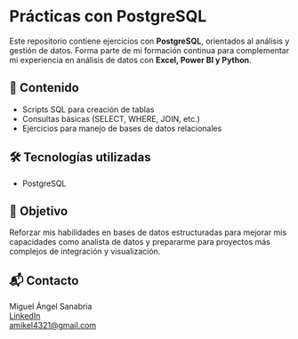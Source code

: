 # Prácticas con PostgreSQL

Este repositorio contiene ejercicios  con **PostgreSQL**, orientados al análisis y gestión de datos. Forma parte de mi formación continua para complementar mi experiencia en análisis de datos con **Excel, Power BI y Python**.

## 📁 Contenido

- Scripts SQL para creación de tablas
- Consultas básicas (SELECT, WHERE, JOIN, etc.)
- Ejercicios para manejo de bases de datos relacionales

## 🛠 Tecnologías utilizadas

- PostgreSQL

## 🚀 Objetivo

Reforzar mis habilidades en bases de datos estructuradas para mejorar mis capacidades como analista de datos y prepararme para proyectos más complejos de integración y visualización.


## 📬 Contacto

Miguel Ángel Sanabria  
[LinkedIn](https://www.linkedin.com/in/miguel-angel-sanabria-613757219/)  
amikel4321@gmail.com
